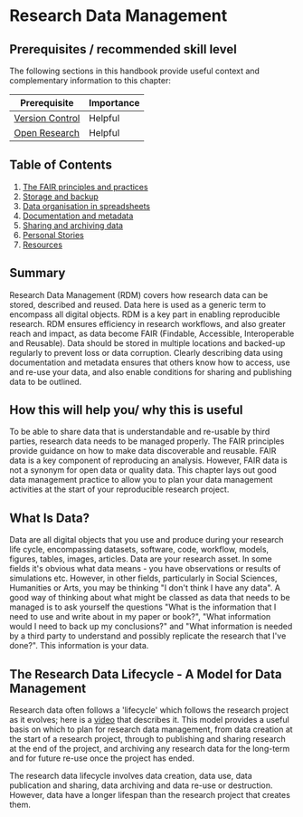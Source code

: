 # Research Data Management

## Prerequisites / recommended skill level

The following sections in this handbook provide useful context and complementary information to this chapter:

| Prerequisite                                        | Importance |
| --------------------------------------------------- | ---------- |
| [Version Control](/version_control/version_control) | Helpful    |
| [Open Research](/open_research/open_research)       | Helpful    |

## Table of Contents

1. [The FAIR principles and practices](fairprinciples)
2. [Storage and backup](storagebackup)
3. [Data organisation in spreadsheets](spreadsheets)
4. [Documentation and metadata](docmetadata)
5. [Sharing and archiving data](sharingarchiving)
6. [Personal Stories](personalstories)
7. [Resources](resources)


## Summary

Research Data Management (RDM) covers how research data can be stored, described and reused. Data here is used as a
generic term to encompass all digital objects. RDM is a key part in enabling reproducible research. RDM ensures
efficiency in research workflows, and also greater reach and impact, as data become FAIR (Findable, Accessible,
Interoperable and Reusable). Data should be stored in multiple locations and backed-up regularly to prevent loss or
data corruption. Clearly describing data using documentation and metadata ensures that others know how to access, use
and re-use your data, and also enable conditions for sharing and publishing data to be outlined.

## How this will help you/ why this is useful

To be able to share data that is understandable and re-usable by third parties, research data needs to be managed
properly. The FAIR principles provide guidance on how to make data discoverable and reusable. FAIR data is a key
component of reproducing an analysis. However, FAIR data is not a synonym for open data or quality data. This chapter
lays out good data management practice to allow you to plan your data management activities at the start of your
reproducible research project.

## What Is Data?

Data are all digital objects that you use and produce during your research life cycle, encompassing datasets, software,
code, workflow, models, figures, tables, images, articles. Data are your research asset. In some fields it's obvious
what data means - you have observations or results of simulations etc. However, in other fields, particularly in Social
Sciences, Humanities or Arts, you may be thinking "I don't think I have any data". A good way of thinking about what
might be classed as data that needs to be managed is to ask yourself the questions "What is the information that I need
to use and write about in my paper or book?", "What information would I need to back up my conclusions?" and "What
information is needed by a third party to understand and possibly replicate the research that I've done?". This
information is your data.

## The Research Data Lifecycle - A Model for Data Management

Research data often follows a 'lifecycle' which follows the research project as it evolves; here is a
[video](https://www.ukdataservice.ac.uk/manage-data/lifecycle.aspx) that describes it. This model provides a useful
basis on which to plan for research data management, from data creation at the start of a research project, through to
publishing and sharing research at the end of the project, and archiving any research data for the long-term and for
future re-use once the project has ended.

The research data lifecycle involves data creation, data use, data publication and sharing, data archiving and data
re-use or destruction. However, data have a longer lifespan than the research project that creates them.
